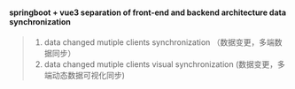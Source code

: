#### springboot + vue3 separation of front-end and backend architecture data synchronization  
> 1. data changed mutiple clients synchronization （数据变更，多端数据同步）
> 2. data changed mutiple clients visual synchronization (数据变更，多端动态数据可视化同步)
